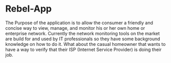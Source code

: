 # Rebel-App
The Purpose of the application is to allow the consumer a friendly and concise way to view, manage, and monitor his or her own home or enterprise network. Currently the network monitoring tools on the market are build for and used by IT professionals so they have some background knowledge on how to do it. What about the casual homeowner that wants to have a way to verify that their ISP (Internet Service Provider) is doing their job.
